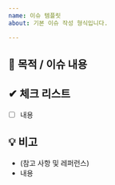 ```yaml
---
name: 이슈 템플릿
about: 기본 이슈 작성 형식입니다.

---
```


<!-- 
Title convention Format → {Type} : {서술} 예) feat : 테스트코드 작성
Type : Label 중 대표성을 띄는 것 하나를 선택
서술 : 첫 글자는 대문자.
-->

## 📌 목적 / 이슈 내용

## ✔ 체크 리스트
- [ ] 내용

## 💡 비고
- (참고 사항 및 레퍼런스)
- 내용
